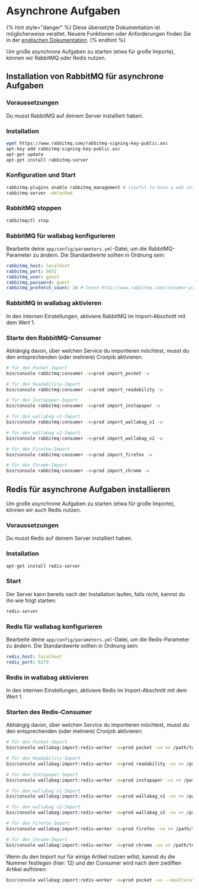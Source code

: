 Asynchrone Aufgaben
===================

{% hint style="danger" %}
Diese übersetzte Dokumentation ist möglicherweise veraltet. Neuere Funktionen oder Anforderungen finden Sie in der [englischen Dokumentation](https://doc.wallabag.org/en/).
{% endhint %}

Um große asynchrone Aufgaben zu starten (etwa für große Importe), können
wir RabbitMQ oder Redis nutzen.

Installation von RabbitMQ für asynchrone Aufgaben
-------------------------------------------------

### Voraussetzungen

Du musst RabbitMQ auf deinem Server installiert haben.

### Installation

```bash
wget https://www.rabbitmq.com/rabbitmq-signing-key-public.asc
apt-key add rabbitmq-signing-key-public.asc
apt-get update
apt-get install rabbitmq-server
```

### Konfiguration und Start

```bash
rabbitmq-plugins enable rabbitmq_management # (useful to have a web interface, available at http://localhost:15672/ (guest/guest)
rabbitmq-server -detached
```

### RabbitMQ stoppen

```bash
rabbitmqctl stop
```

### RabbitMQ für wallabag konfigurieren

Bearbeite deine `app/config/parameters.yml`-Datei, um die
RabbitMQ-Parameter zu ändern. Die Standardwerte sollten in Ordnung sein:

```yaml
rabbitmq_host: localhost
rabbitmq_port: 5672
rabbitmq_user: guest
rabbitmq_password: guest
rabbitmq_prefetch_count: 10 # lesen http://www.rabbitmq.com/consumer-prefetch.html
```

### RabbitMQ in wallabag aktivieren

In den internen Einstellungen, aktiviere RabbitMQ im Import-Abschnitt
mit dem Wert 1.

### Starte den RabbitMQ-Consumer

Abhängig davon, über welchen Service du importieren möchtest, musst du
den entsprechenden (oder mehrere) Cronjob aktivieren:

```bash
# für den Pocket-Import
bin/console rabbitmq:consumer -e=prod import_pocket -w

# für den Readability-Import
bin/console rabbitmq:consumer -e=prod import_readability -w

# für den Instapaper-Import
bin/console rabbitmq:consumer -e=prod import_instapaper -w

# für den wallabag v1-Import
bin/console rabbitmq:consumer -e=prod import_wallabag_v1 -w

# für den wallabag v2-Import
bin/console rabbitmq:consumer -e=prod import_wallabag_v2 -w

# für den Firefox-Import
bin/console rabbitmq:consumer -e=prod import_firefox -w

# für den Chrome-Import
bin/console rabbitmq:consumer -e=prod import_chrome -w
```

Redis für asynchrone Aufgaben installieren
------------------------------------------

Um große asynchrone Aufgaben zu starten (etwa für große Importe), können
wir auch Redis nutzen.

### Voraussetzungen

Du musst Redis auf deinem Server installiert haben.

### Installation

```bash
apt-get install redis-server
```

### Start

Der Server kann bereits nach der Installation laufen, falls nicht,
kannst du ihn wie folgt starten:

```bash
redis-server
```

### Redis für wallabag konfigurieren

Bearbeite deine `app/config/parameters.yml`-Datei, um die
Redis-Parameter zu ändern. Die Standardwerte sollten in Ordnung sein:

```yaml
redis_host: localhost
redis_port: 6379
```

### Redis in wallabag aktivieren

In den internen Einstellungen, aktiviere Redis im Import-Abschnitt mit
dem Wert 1.

### Starten des Redis-Consumer

Abhängig davon, über welchen Service du importieren möchtest, musst du
den entsprechenden (oder mehrere) Cronjob aktivieren:

```bash
# für den Pocket-Import
bin/console wallabag:import:redis-worker -e=prod pocket -vv >> /path/to/wallabag/var/logs/redis-pocket.log

# für den Readability-Import
bin/console wallabag:import:redis-worker -e=prod readability -vv >> /path/to/wallabag/var/logs/redis-readability.log

# für den Instapaper-Import
bin/console wallabag:import:redis-worker -e=prod instapaper -vv >> /path/to/wallabag/var/logs/redis-instapaper.log

# für den wallabag v1-Import
bin/console wallabag:import:redis-worker -e=prod wallabag_v1 -vv >> /path/to/wallabag/var/logs/redis-wallabag_v1.log

# für den wallabag v2-Import
bin/console wallabag:import:redis-worker -e=prod wallabag_v2 -vv >> /path/to/wallabag/var/logs/redis-wallabag_v2.log

# für den Firefox-Import
bin/console wallabag:import:redis-worker -e=prod firefox -vv >> /path/to/wallabag/var/logs/redis-firefox.log

# für den Chrome-Import
bin/console wallabag:import:redis-worker -e=prod chrome -vv >> /path/to/wallabag/var/logs/redis-chrome.log
```

Wenn du den Import nur für einige Artikel nutzen willst, kannst du die
Nummer festlegen (hier: 12) und der Consumer wird nach dem zwölften
Artikel aufhören:

```bash
bin/console wallabag:import:redis-worker -e=prod pocket -vv --maxIterations=12
```
